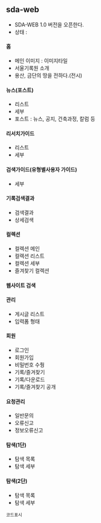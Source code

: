 ## sda-web
- SDA-WEB 1.0 버전을 오픈한다.
- 상태 : 

#### 홈
- 메인 이미지 : 이미지타일
- 서울기록원 소개
- 용산, 금단의 땅을 전하다.(전시)

#### 뉴스(포스트)
- 리스트
- 세부
- 포스트 : 뉴스, 공지, 건축과정, 칼럼 등

#### 리서치가이드
- 리스트
- 세부

#### 검색가이드(유형별사용자 가이드)
- 세부

#### 기록검색결과
- 검색결과
- 상세검색

#### 컬렉션
- 컬렉션 메인
- 컬렉션 리스트
- 컬렉션 세부
- 즐겨찾기 컬렉션

#### 웹사이트 검색

#### 관리
- 게시글 리스트
- 입력폼 형태

#### 회원
- 로그인
- 회원가입
- 비밀번호 수줭
- 기록/즐겨찾기
- 기록/다운로드
- 기록/즐겨찾기 공개

#### 요청관리
- 일반문의
- 오류신고
- 정보오류신고

#### 탐색(1단)
- 탐색 목록
- 탐색 세부

#### 탐색(2단)
- 탐색 목록
- 탐색 세부



```
코드표시

```